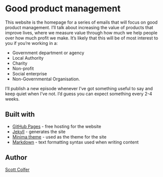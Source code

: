 # Good product management

This website is the homepage for a series of emails that will focus on good product management. I’ll talk about increasing the value of products that improve lives, where we measure value through how much we help people over how much profit we make. It’s likely that this will be of most interest to you if you’re working in a:

- Government department or agency
- Local Authority
- Charity
- Non-profit
- Social enterprise
- Non-Governmental Organisation.

I’ll publish a new episode whenever I’ve got something useful to say and keep quiet when I’ve not. I’d guess you can expect something every 2-4 weeks.

## Built with

- [GitHub Pages](https://pages.github.com/) - free hosting for the website
- [Jekyll](https://jekyllrb.com/) - generates the site
- [Minima theme](https://github.com/jekyll/minima) - used as the theme for the site
- [Markdown](https://daringfireball.net/projects/markdown/) - text formatting syntax used when writing content

## Author

[Scott Colfer](http://scottcolfer.com/)

